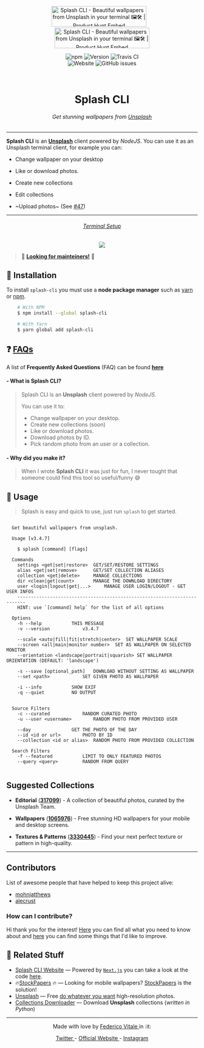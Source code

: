 <p align="center">
	<a href="https://www.producthunt.com/posts/splash-cli?utm_source=badge-featured&utm_medium=badge&utm_souce=badge-splash-cli" target="_blank"><img src="https://api.producthunt.com/widgets/embed-image/v1/featured.svg?post_id=136902&theme=dark" alt="Splash CLI - Beautiful wallpapers from Unsplash in your terminal 🖼️🛠️ | Product Hunt Embed" style="width: 250px; height: 54px;" width="250px" height="54px" /></a>
	&nbsp;&nbsp;&nbsp;
	<a href="https://www.producthunt.com/posts/splash-cli?utm_source=badge-top-post-badge&utm_medium=badge&utm_souce=badge-splash-cli" target="_blank"><img src="https://api.producthunt.com/widgets/embed-image/v1/top-post-badge.svg?post_id=136902&theme=dark&period=daily" alt="Splash CLI - Beautiful wallpapers from Unsplash in your terminal 🖼️🛠️ | Product Hunt Embed" style="width: 250px; height: 54px;" width="250px" height="54px" /></a>
</p>
<p align="center">
  <!-- <img src="https://img.shields.io/npm/dt/splash-cli.svg?style=for-the-badge" alt="Downloads" /> -->
  <img alt="npm" src="https://img.shields.io/npm/dm/splash-cli.svg?style=for-the-badge">
  <img src="https://img.shields.io/github/package-json/v/splash-cli/splash-cli.svg?style=for-the-badge" alt="Version" />
  <img src="https://img.shields.io/travis/splash-cli/splash-cli/master.svg?style=for-the-badge" alt="Travis CI" />
	<br />
  <img alt="Website" src="https://img.shields.io/website/https/splash-cli.app.svg?down_color=red&style=for-the-badge">
  <img alt="GitHub issues" src="https://img.shields.io/github/issues/splash-cli/splash-cli.svg?style=for-the-badge">
</p>
<br>

<h1 align="center"> Splash CLI </h1>
<h6 align="center">Get stunning wallpapers from <a href="https://unsplash.com">Unsplash</a> </h6>
<hr />

**Splash CLI** is an [**Unsplash**][uwebsite] client powered by _NodeJS_.
You can use it as an Unsplash terminal client, for example you can:

- Change wallpaper on your desktop
- Like or download photos.
- Create new collections
- Edit collections

- ~Upload photos~ (See [#47](https://github.com/splash-cli/splash-cli/issues/47))

---

<h6 align="center"> <a href="https://github.com/rawnly/dot-files">Terminal Setup</a> </h6>
<p align="center">
	<a href="https://splash-cli.app" title="Splash CLI">
		<img src="https://user-images.githubusercontent.com/16429579/46895514-07154800-ce79-11e8-9e1c-0df66a38a915.gif" />
	</a>
</p>

> :eyes: [**Looking for mainteiners!**][mailtome] :eyes:

<!-- > Get beautiful wallpapers from [**Unsplash**][uwebsite] -->

## :floppy_disk: Installation

To install `splash-cli` you must use a **node package manager** such as [yarn](https://yarnpkg.com) or [npm](https://npmjs.com).

```bash
	# With NPM
	$ npm install --global splash-cli

	# With Yarn
	$ yarn global add splash-cli
```

## ❓ [FAQs](/documentation/FAQ.md)

A list of **Frequently Asked Questions** (FAQ) can be found [**here**](https://github.com/splash-cli/splash-cli/issues?utf8=✓&q=is%3Aissue+label%3A%22%3Aquestion%3A++FAQ%22+)

#### - What is **Splash CLI**?

> Splash CLI is an **Unsplash** client powered by _NodeJS_.
>
> You can use it to:
>
> - Change wallpaper on your desktop.
> - Create new collections (soon)
> - Like or download photos.
> - Download photos by ID.
> - Pick random photo from an user or a collection.

#### - Why did you make it?

> When I wrote **Splash CLI** it was just for fun, I never tought that someone could find this tool so useful/funny 😅

## :paw_prints: Usage

> Splash is easy and quick to use, just run `splash` to get started.

```

  Get beautiful wallpapers from unsplash.

  Usage [v3.4.7]

  	$ splash [command] [flags]

  Commands
  	settings <get|set|restore>	GET/SET/RESTORE SETTINGS
  	alias <get|set|remove>		GET/SET COLLECTION ALIASES
  	collection <get|delete>		MANAGE COLLECTIONS
  	dir <clean|get|count>		MANAGE THE DOWNLOAD DIRECTORY
  	user <login|logout|get|...> 	MANAGE USER LOGIN/LOGOUT - GET USER INFOS
  	-------------------------------------------------------------------------
  	HINT: use `[command] help` for the list of all options

  Options
  	-h --help			THIS MESSAGE
  	-v --version			v3.4.7

  	--scale <auto|fill|fit|stretch|center>  SET WALLPAPER SCALE
  	--screen <all|main|monitor number>	SET AS WALLPAPER ON SELECTED MONITOR
  	--orientation <landscape|portrait|squarish> SET WALLPAPER ORIENTATION (DEFAULT: 'landscape')

  	-s --save [optional_path] 	DOWNLOAD WITHOUT SETTING AS WALLPAPER
  	--set <path> 			SET GIVEN PHOTO AS WALLPAPER

  	-i --info			SHOW EXIF
  	-q --quiet			NO OUTPUT


  Source Filters
  	-c --curated			RANDOM CURATED PHOTO
  	-u --user <username>		RANDOM PHOTO FROM PROVIDED USER

  	--day				GET THE PHOTO OF THE DAY
  	--id <id or url>		PHOTO BY ID
  	--collection <id or alias>	RANDOM PHOTO FROM PROVIDED COLLECTION

  Search Filters
  	-f --featured			LIMIT TO ONLY FEATURED PHOTOS
  	--query <query>			RANDOM FROM QUERY


```

## Suggested Collections

- **Editorial** ([**317099**](https://unsplash.com/collections/317099/unsplash-editorial)) - A collection of beautiful photos, curated by the Unsplash Team.

- **Wallpapers** ([**1065976**](https://unsplash.com/collections/1065976/wallpapers)) - Free stunning HD wallpapers for your mobile and desktop screens.

- **Textures & Patterns** ([**3330445**](https://unsplash.com/collections/3330445/textures-patterns)) - Find your next perfect texture or pattern in high-quality.

---

## Contributors

List of awesome people that have helped to keep this project alive:

- [mohnjatthews](http://github.com/mohnjatthews)
- [alecrust](http://github.com/alecrust)

### How can I contribute?

Hi thank you for the interest! [Here](/.github/CONTRIBUTING.md) you can find all what you need to know about and [here](/documentation/ROADMAP.md) you can find some things that I'd like to improve.

## :space_invader: Related Stuff

- [Splash CLI Website](https://splash-cli.app) &mdash; Powered by [`Next.js`](https://nextjs.org) you can take a look at the code [here](https://github.com/splash-cli/splash-cli-website/).
- 🔥[StockPapers][stockpapers] 🔥 &mdash; Looking for mobile wallpapers? [StockPapers][stockpapers] is the solution!
- [Unsplash](https://unsplash.com/) &mdash; Free [do whatever you want](https://unsplash.com/license) high-resolution photos.
- [Collections Downloader](https://github.com/Rawnly/collection-downloader-py) &mdash; Download **Unsplash** collections (_written in Python_)

---

<p align="center">
	Made with love by <a href="https://fedevitale.dev"> Federico Vitale </a> in :it:
</p>

<p align="center">
	<a href="https://twitter.com/rawnlydev"> Twitter </a>
	-
	<a href="https://splash-cli.app"> Official Website </a>
	-
	<a href="https://instagram.com/fedevitale.dev"> Instagram </a>
</p>

[uwebsite]: https://unsplash.com
[desk]: https://github.com/rawnly/splashdesktop
[oh-my-zsh]: https://github.com/robbyrussell/oh-my-zsh
[hyper]: https://github.com/zeit/hyper
[splash-site]: https://splash-cli.app
[old-branch]: https://github.com/rawnly/splash-cli/tree/node%3C%3D7
[sample]: https://i.imgur.com/o0eXz6F.gif
[help]: https://user-images.githubusercontent.com/16429579/33238956-68de7c6a-d298-11e7-841d-2da1c624fce8.png
[stockpapers]: https://itunes.apple.com/us/app/stock-papers/id1443861313
[mailtome]: mailto:fedevitale99@gmail.com?subject=Splash%20CLI%20%20Mainteniner
